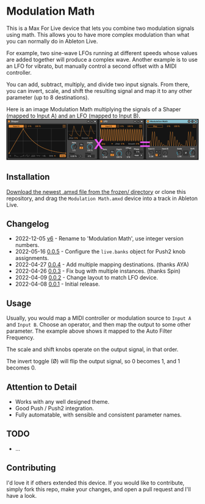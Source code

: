 # Modulation Math

This is a Max For Live device that lets you combine two modulation signals using math. This allows you to have more complex modulation than what you can normally do in Ableton Live.

For example, two sine-wave LFOs running at different speeds whose values are added together will produce a complex wave. Another example is to use an LFO for vibrato, but manually control a second offset with a MIDI controller.

You can add, subtract, multiply, and divide two input signals. From there, you can invert, scale, and shift the resulting signal and map it to any other parameter (up to 8 destinations).

Here is an image Modulation Math multiplying the signals of a Shaper (mapped to Input A) and an LFO (mapped to Input B).
![How it Looks](images/device.png)

## Installation

[Download the newest .amxd file from the frozen/ directory](https://github.com/zsteinkamp/m4l-Modulation-Math/raw/main/frozen/Modulation%20Math%20v6.amxd) or clone this repository, and drag the `Modulation Math.amxd` device into a track in Ableton Live.

## Changelog

* 2022-12-05 [v6](https://github.com/zsteinkamp/m4l-Modulation-Math/raw/main/frozen/Modulation%20Math%20v6.amxd) - Rename to 'Modulation Math', use integer version numbers.
* 2022-05-16 [0.0.5](https://github.com/zsteinkamp/m4l-Modulation-Math/raw/main/frozen/AutomationMath-0.0.5.amxd) - Configure the `live.banks` object for Push2 knob assignments.
* 2022-04-27 [0.0.4](https://github.com/zsteinkamp/m4l-Modulation-Math/raw/main/frozen/AutomationMath-0.0.4.amxd) - Add multiple mapping destinations.  (thanks AYA)
* 2022-04-26 [0.0.3](https://github.com/zsteinkamp/m4l-Modulation-Math/raw/main/frozen/AutomationMath-0.0.3.amxd) - Fix bug with multiple instances. (thanks Spin)
* 2022-04-09 [0.0.2](https://github.com/zsteinkamp/m4l-Modulation-Math/raw/main/frozen/AutomationMath-0.0.2.amxd) - Change layout to match LFO device.
* 2022-04-08 [0.0.1](https://github.com/zsteinkamp/m4l-Modulation-Math/raw/main/frozen/AutomationMath-0.0.1.amxd) - Initial release.

## Usage

Usually, you would map a MIDI controller or modulation source to `Input A` and `Input B`. Choose an operator, and then map the output to some other parameter. The example above shows it mapped to the Auto Filter Frequency.

The scale and shift knobs operate on the output signal, in that order.

The invert toggle (Ø) will flip the output signal, so 0 becomes 1, and 1 becomes 0.

## Attention to Detail

* Works with any well designed theme.
* Good Push / Push2 integration.
* Fully automatable, with sensible and consistent parameter names.

## TODO

* ...

## Contributing

I'd love it if others extended this device. If you would like to contribute, simply fork this repo, make your changes, and open a pull request and I'll have a look.
